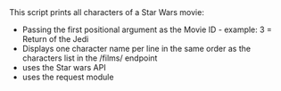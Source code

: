 ##

This script prints all characters of a Star Wars movie:

- Passing the first positional argument as the Movie ID - example: 3 = Return of the Jedi
- Displays one character name per line in the same order as the characters list in the /films/ endpoint
- uses the Star wars API
- uses the request module
